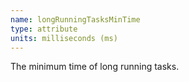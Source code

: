 ```yaml
---
name: longRunningTasksMinTime
type: attribute
units: milliseconds (ms)
---
```


The minimum time of long running tasks.
